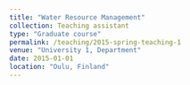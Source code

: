 ```yaml
---
title: "Water Resource Management"
collection: Teaching assistant
type: "Graduate course"
permalink: /teaching/2015-spring-teaching-1
venue: "University 1, Department"
date: 2015-01-01
location: "Oulu, Finland"
---
```



